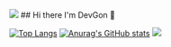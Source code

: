 <img src="https://capsule-render.vercel.app/api?type=waving&color=000000&height=100&section=header&text=DevGon&fontSize=32&fontColor=ffffff" />
## Hi there I'm DevGon 👋

[![Top Langs](https://github-readme-stats.vercel.app/api/top-langs/?username=iDevGon)](https://github.com/anuraghazra/github-readme-stats)
[![Anurag's GitHub stats](https://github-readme-stats.vercel.app/api?username=iDevGon)](https://github.com/anuraghazra/github-readme-stats)
<img src="https://capsule-render.vercel.app/api?type=rect&color=000000&height=100&section=footer&text=DevGon&fontSize=16&fontColor=ffffff" />
<!--
**iDevGon/iDevGon** is a ✨ _special_ ✨ repository because its `README.md` (this file) appears on your GitHub profile.

Here are some ideas to get you started:

- 🔭 I’m currently working on ...
- 🌱 I’m currently learning ...
- 👯 I’m looking to collaborate on ...
- 🤔 I’m looking for help with ...
- 💬 Ask me about ...
- 📫 How to reach me: ...
- 😄 Pronouns: ...
- ⚡ Fun fact: ...
-->
